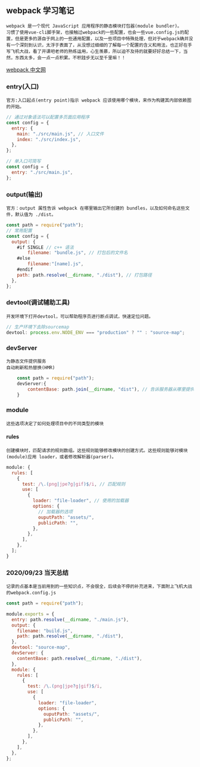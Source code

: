 ## webpack 学习笔记

    webpack 是一个现代 JavaScript 应用程序的静态模块打包器(module bundler)。
    习惯了使用vue-cli脚手架，也接触过webpack的一些配置，也会一些vue.config.js的配置，但是更多的源自于网上的一些通用配置，以及一些项目中特殊处理，但对于webpack确并没有一个深刻到认识，太浮于表面了，从没想过细细的了解每一个配置的含义和用法，也正好在手写飞机大战，看了开课吧老师的熟练运用，心生羡慕，所以迫不及待的就要好好总结一下，当然，东西太多，会一点一点积累。不积跬步无以至千里嘛！！

[webpack 中文网](https://www.webpackjs.com/concepts/)

### entry(入口)

    官方:入口起点(entry point)指示 webpack 应该使用哪个模块，来作为构建其内部依赖图的开始。

```javascript
// 通过对象语法可以配置多页面应用程序
const config = {
  entry: {
    main: "./src/main.js", // 入口文件
    index: "./src/index.js",
  },
};

// 单入口可简写
const config = {
  entry: "./src/main.js",
};
```

### output(输出)

    官方：output 属性告诉 webpack 在哪里输出它所创建的 bundles，以及如何命名这些文件，默认值为 ./dist。

```javascript
const path = require("path");
// 常用配置
const config = {
  output: {
    #if SINGLE // c++ 语法
        filename: "bundle.js", // 打包后的文件名
    #else
        filename:"[name].js",
    #endif
    path: path.resolve(__dirname, "./dist"), // 打包路径
  },
};
```

### devtool(调试辅助工具)

    开发环境下打开devtool，可以帮助程序员进行断点调试，快速定位问题。

```javascript
// 生产环境下去除sourcemap
devtool: process.env.NODE_ENV === "production" ? "" : "source-map";
```

### devServer

    为静态文件提供服务
    自动刷新和热替换(HMR)

```javascript
    const path = require("path");
    devServer:{
        contentBase: path.join(__dirname, "dist"), // 告诉服务器从哪里提供内容;
    }
```

### module

    这些选项决定了如何处理项目中的不同类型的模块

#### rules

    创建模块时，匹配请求的规则数组。这些规则能够修改模块的创建方式。这些规则能够对模块(module)应用 loader，或者修改解析器(parser)。

```javascript
module: {
  rules: [
    {
      test: /\.(png|jpe?g|gif)$/i, // 匹配规则
      use: [
        {
          loader: "file-loader", // 使用的加载器
          options: {
            // 加载器的选项
            ouputPath: "assets/",
            publicPath: "",
          },
        },
      ],
    },
  ];
}
```

### 2020/09/23 当天总结

    记录的点基本是当前用到的一些知识点，不会很全，后续会不停的补充进来，下面附上飞机大战的webpack.config.js

```javascript
const path = require("path");

module.exports = {
  entry: path.resolve(__dirname, "./main.js"),
  output: {
    filename: "build.js",
    path: path.resolve(__dirname, "./dist"),
  },
  devtool: "source-map",
  devServer: {
    contentBase: path.resolve(__dirname, "./dist"),
  },
  module: {
    rules: [
      {
        test: /\.(png|jpe?g|gif)$/i,
        use: [
          {
            loader: "file-loader",
            options: {
              ouputPath: "assets/",
              publicPath: "",
            },
          },
        ],
      },
    ],
  },
};
```
